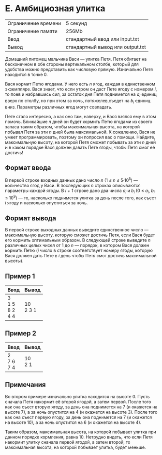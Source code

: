 # E. Амбициозная улитка
<table>
  <tr>
      <td>Ограничение времени</td>
      <td>5 секунд</td>
  </tr>
  <tr>
      <td>Ограничение памяти</td>
      <td>256Mb</td>
  </tr>
  <tr>
      <td>Ввод</td>
      <td>стандартный ввод или input.txt</td>
  </tr>
  <tr>
      <td>Вывод</td>
      <td>стандартный вывод или output.txt</td>
  </tr>
</table>

Домашний питомец мальчика Васи — улитка Петя. Петя обитает на бесконечном в обе стороны вертикальном столбе, который для 
удобства можно представить как числовую прямую. Изначально Петя находится в точке 0.  

Вася кормит Петю ягодами. У него есть <i>n</i> ягод, каждая в единственном экземпляре. Вася знает, что если утром он даст 
Пете ягоду с номером <i>i</i>, то поев и набравшись сил, за остаток дня Петя поднимется на <i>a<sub>i</sub></i> единиц вверх 
по столбу, но при этом за ночь, потяжелев,съедет на <i>b<sub>i</sub></i> единиц вниз. Параметры различных ягод могут 
совпадать.  

Пете стало интересно, а как оно там, наверху, и Вася взялся ему в этом помочь. Ближайшие <i>n</i> дней он будет кормить Петю 
ягодами из своего запаса таким образом, чтобы максимальная высота, на которой побывал Петя за эти <i>n</i> дней была 
максимальной. К сожалению, Вася не умеет программировать, поэтому он попросил вас о помощи. Найдите, максимальную высоту, на 
которой Петя сможет побывать за эти <i>n</i> дней и в каком порядке Вася должен давать Пете ягоды, чтобы Петя смог её 
достичь!

## Формат ввода
В первой строке входных данных дано число <i>n</i> (1 ≤ <i>n</i> ≤ 5·10<sup>5</sup>) — количество ягод у Васи. В последующих 
<i>n</i> строках описываются параметры каждой ягоды. В <i>i + 1</i> строке дано два числа <i>a<sub>i</sub></i> и 
<i>b<sub>i</sub></i> (0 ≤ <i>a<sub>i</sub></i>, <i>b<sub>i</sub></i> ≤ 10<sup>9</sup>) — то, насколько поднимется улитка за 
день после того, как съест <i>i</i> ягоду и насколько опуститься за ночь.

## Формат вывода
В первой строке выходных данных выведите единственное число — максимальную высоту, которую сможет достичь Петя, если Вася 
будет его кормить оптимальным образом. В следующей строке выведите <i>n</i> различных целых чисел от 1 до <i>n</i> — порядок, 
в котором Вася должен кормить Петю (<i>i</i> число в строке соответствует номеру ягоды, которую Вася должен дать Пете в 
<i>i</i> день чтобы Петя смог достичь максимальной высоты).

## Пример 1
| Ввод                           | Вывод        |
|:-------------------------------|:-------------|
| 3</br>1 5</br>8 2</br>4 4</br> | 10</br>2 3 1 |

## Пример 2
| Ввод              | Вывод      |
|:------------------|:-----------|
| 2</br>7 6</br>7 4 | 10</br>2 1 |

## Примечания
Во втором примере изначально улитка находится на высоте 0. Пусть сначала Петя накормит её второй ягодой, а затем первой. 
После того как она съест вторую ягоду, за день она поднимется на 7 (и окажется на высоте 7), а за ночь опустится на 4 
(и окажется на высоте 3). После того как она съест первую ягоду, за день она поднимется на 7 (и окажется на высоте 10), а за 
ночь опустится на 6 (и окажется на высоте 4).

Таким образом, максимальная высота, на которой побывает улитка при данном порядке кормления, равна 10. Нетрудно видеть, что 
если Петя накормит улитку сначала первой ягодой, а затем второй, то максимальная высота, на которой побывает улитка, будет 
меньше.
